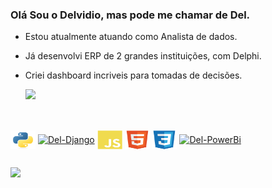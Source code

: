 ### Olá Sou o Delvidio, mas pode me chamar de Del.

- Estou atualmente atuando como Analista de dados.
- Já desenvolvi ERP de 2 grandes instituições, com Delphi.
- Criei dashboard incriveis para tomadas de decisões.

  <div>
    <a href="https://github.com/delvidioneto">
    <img height="180em" src="https://github-readme-stats.vercel.app/api?username=delvidioneto&show_icons=true&theme=merko"/>
<!--     <img height="180em" src="https://github-readme-stats.vercel.app/api/top-langs/?username=delvidioneto&layout=compact&langs_count=16&theme=merko"/> -->
  </div>
  
##
  
  <div style="display: inline_block"><br>
    <a href="https://www.python.org/" target="_blank" rel="noopener noreferrer"><img align="center" alt="Del-Python" height="30" width="40" src="https://raw.githubusercontent.com/devicons/devicon/master/icons/python/python-original.svg"></a>
    <a href="https://www.djangoproject.com/" target="_blank" rel="noopener noreferrer"><img align="center" alt="Del-Django" height="30" width="30" src="https://www.svgrepo.com/show/353657/django-icon.svg"></a>
    <a href="https://developer.mozilla.org/pt-BR/docs/Web/JavaScript" target="_blank" rel="noopener noreferrer"><img align="center" alt="Del-Js" height="30" width="40" src="https://raw.githubusercontent.com/devicons/devicon/master/icons/javascript/javascript-plain.svg"></a>  
    <a href="https://developer.mozilla.org/pt-BR/docs/Web/HTML" target="_blank" rel="noopener noreferrer"><img align="center" alt="Del-HTML" height="30" width="40" src="https://raw.githubusercontent.com/devicons/devicon/master/icons/html5/html5-original.svg"></a>
    <a href="https://developer.mozilla.org/pt-BR/docs/Web/CSS" target="_blank" rel="noopener noreferrer"><img align="center" alt="Del-CSS" height="30" width="40" src="https://raw.githubusercontent.com/devicons/devicon/master/icons/css3/css3-original.svg"></a>
    <a href="https://powerbi.microsoft.com/pt-br/" target="_blank" rel="noopener noreferrer"><img align="center" alt="Del-PowerBi" height="30" width="30" src="https://cdn-icons-png.flaticon.com/128/12250/12250738.png"></a>
  </div>
  
##
  
  <div> 
    <a href="https://www.linkedin.com/in/delvidioneto/"  target="_blank" rel="noopener noreferrer"><img src="https://img.shields.io/badge/-LinkedIn-%230077B5?style=for-the-badge&logo=linkedin&logoColor=white" target="_blank"></a> 
  </div>

